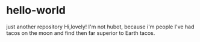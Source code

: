 # hello-world
just another repository
Hi,lovely!
I'm not hubot, because i'm people
I've had tacos on the moon and find then far superior to Earth tacos.
